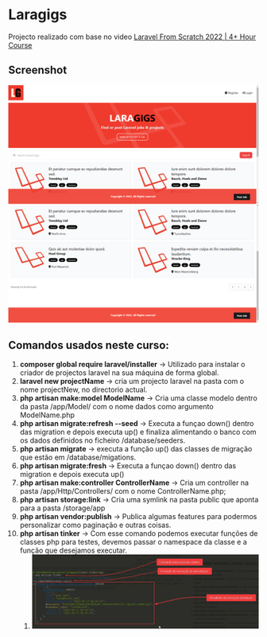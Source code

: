 # Laragigs
Projecto realizado com base no video [Laravel From Scratch 2022 | 4+ Hour Course](https://youtu.be/MYyJ4PuL4pY)
## Screenshot
![Primeira página do site](./public/images/first-page.png)
## Comandos usados neste curso:
1. **composer global require laravel/installer** -> Utilizado para instalar o criador de projectos laravel na sua máquina de forma global.
2. **laravel new projectName** -> cria um projecto laravel na pasta com o nome projectNew, no directorio actual.
3. **php artisan make:model ModelName** -> Cria uma classe modelo dentro da pasta /app/Model/ com o nome dados como argumento ModelName.php
4. **php artisan migrate:refresh --seed** -> Executa a funçao down() dentro das migration e depois executa up() e finaliza alimentando o banco com os dados definidos no ficheiro /database/seeders.
5. **php artisan migrate** -> executa a função up() das classes de migração que estão em /database/migations.
6. **php artisan migrate:fresh** -> Executa a funçao down() dentro das migration e depois executa up()
7. **php artisan make:controller ControllerName** -> Cria um controller na pasta /app/Http/Controllers/ com o nome ControllerName.php;
8. **php artisan storage:link** -> Cria uma symlink na pasta public que aponta para a pasta /storage/app
9. **php artisan vendor:publish** -> Publica algumas features para podermos personalizar como paginação e outras coisas.
10. **php artisan tinker** -> Com esse comando podemos executar funções de classes php para testes, devemos passar o namespace da classe e a função que desejamos executar.
    1. ![Imagem mostrando o tinker em ac ção](./public/images/acessando-o-tinker.png)

